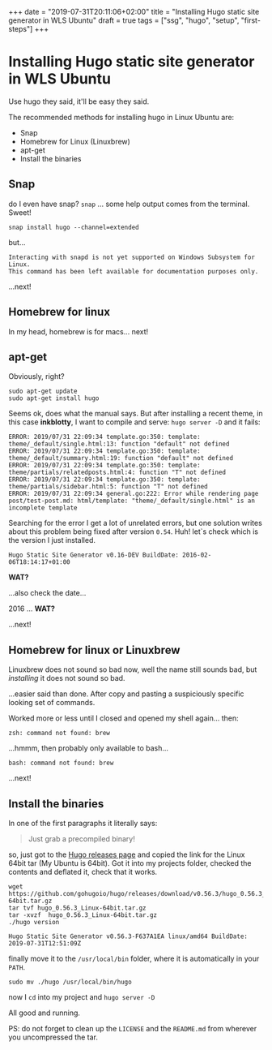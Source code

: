 +++
date = "2019-07-31T20:11:06+02:00"
title = "Installing Hugo static site generator in WLS Ubuntu"
draft = true
tags = ["ssg", "hugo",  "setup", "first-steps"]
+++

# Installing Hugo static site generator in WLS Ubuntu

Use hugo they said, it'll be easy they said.

The recommended methods for installing hugo in Linux Ubuntu are:

-   Snap
-   Homebrew for Linux (Linuxbrew)
-   apt-get
-   Install the binaries

## Snap

do I even have snap? `snap`
... some help output comes from the terminal. Sweet!

```
snap install hugo --channel=extended
```

but...

```
Interacting with snapd is not yet supported on Windows Subsystem for Linux.
This command has been left available for documentation purposes only.
```

...next!

## Homebrew for linux

In my head, homebrew is for macs... next!

## apt-get

Obviously, right?

```
sudo apt-get update
sudo apt-get install hugo
```

Seems ok, does what the manual says. But after installing a recent theme, in this case **inkblotty**, I want to compile and serve: `hugo server -D` and it fails:

```
ERROR: 2019/07/31 22:09:34 template.go:350: template: theme/_default/single.html:13: function "default" not defined
ERROR: 2019/07/31 22:09:34 template.go:350: template: theme/_default/summary.html:19: function "default" not defined
ERROR: 2019/07/31 22:09:34 template.go:350: template: theme/partials/relatedposts.html:4: function "T" not defined
ERROR: 2019/07/31 22:09:34 template.go:350: template: theme/partials/sidebar.html:5: function "T" not defined
ERROR: 2019/07/31 22:09:34 general.go:222: Error while rendering page post/test-post.md: html/template: "theme/_default/single.html" is an incomplete template
```

Searching for the error I get a lot of unrelated errors, but one solution writes about this problem being fixed after version `0.54`. Huh! let`s check which is the version I just installed.

```
Hugo Static Site Generator v0.16-DEV BuildDate: 2016-02-06T18:14:17+01:00
```

**WAT?**

...also check the date...

2016 ... **WAT?**

...next!

## Homebrew for linux or Linuxbrew

Linuxbrew does not sound so bad now, well the name still sounds bad, but _installing_ it does not sound so bad.

...easier said than done. After copy and pasting a suspiciously specific looking set of commands.

Worked more or less until I closed and opened my shell again... then:

```
zsh: command not found: brew
```

...hmmm, then probably only available to bash...

```
bash: command not found: brew
```

...next!

## Install the binaries

In one of the first paragraphs it literally says:

> Just grab a precompiled binary!

so, just got to the [Hugo releases page](https://github.com/gohugoio/hugo/releases) and copied the link for the Linux 64bit tar (My Ubuntu is 64bit). Got it into my projects folder, checked the contents and deflated it, check that it works.

```
wget https://github.com/gohugoio/hugo/releases/download/v0.56.3/hugo_0.56.3_Linux-64bit.tar.gz
tar tvf hugo_0.56.3_Linux-64bit.tar.gz
tar -xvzf  hugo_0.56.3_Linux-64bit.tar.gz
./hugo version
```

```
Hugo Static Site Generator v0.56.3-F637A1EA linux/amd64 BuildDate: 2019-07-31T12:51:09Z
```

finally move it to the `/usr/local/bin` folder, where it is automatically in your `PATH`.

```
sudo mv ./hugo /usr/local/bin/hugo
```

now I `cd` into my project and `hugo server -D`

All good and running.

PS: do not forget to clean up the `LICENSE` and the `README.md` from wherever you uncompressed the tar.
